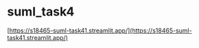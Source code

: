 # suml_task4

[https://s18465-suml-task41.streamlit.app/](https://s18465-suml-task41.streamlit.app/)
